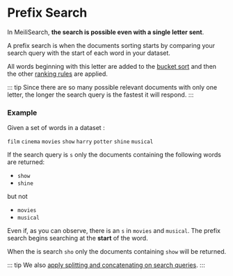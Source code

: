 # Prefix Search

In MeiliSearch, **the search is possible even with a single letter sent**.

A prefix search is when the documents sorting starts by comparing your search query with the start of each word in your dataset.

All words beginning with this letter are added to the [bucket sort](/advanced_guides/bucket_sort.md) and then the other [ranking rules](/advanced_guides/ranking.md#ranking-rules) are applied.

::: tip
Since there are so many possible relevant documents with only one letter, the longer the search query is the fastest it will respond.
:::

### Example

Given a set of words in a dataset :

`film` `cinema` `movies` `show` `harry` `potter` `shine` `musical`

If the search query is `s` only the documents containing the following words are returned:

- `show`
- `shine`

but not

- `movies`
- `musical`

Even if, as you can observe, there is an `s` in `movies` and `musical`. The prefix search begins searching at the **start** of the word.

When the is search `sho` only the documents containing `show` will be returned.

::: tip
We also [apply splitting and concatenating on search queries](/advanced_guides/concat.md).
:::
